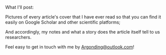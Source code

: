 What I'll post: 
    
  Pictures of every article's cover that I have ever read so that you can find it easily on Google Scholar and other scientific platforms;

  And accordingly, my notes and what a story does the article itself tell to us researchers.

Feel easy to get in touch with me by Argonding@outlook.com! 
